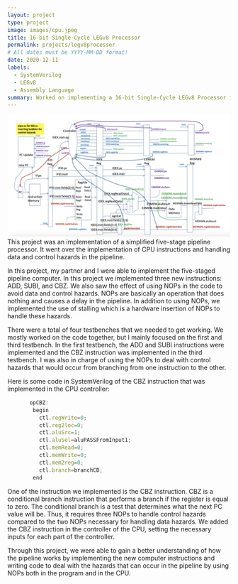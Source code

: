 ```yaml
---
layout: project
type: project
image: images/cpu.jpeg
title: 16-bit Single-Cycle LEGv8 Processor
permalink: projects/legv8processor
# All dates must be YYYY-MM-DD format!
date: 2020-12-11
labels:
  - SystemVerilog
  - LEGv8
  - Assembly Language
summary: Worked on implementing a 16-bit Single-Cycle LEGv8 Processor in SystemVerilog, while learning about computer architecture and circuit design.
---
```

<img class="ui medium left floated image" src="../images/legv8.png">
This project was an implementation of a simplified five-stage pipeline processor. It went over the implementation of CPU instructions and handling data and control hazards in the pipeline. 

In this project, my partner and I were able to implement the five-staged pipeline computer. In this project we implemented three new instructions: ADD, SUBI, and CBZ. We also saw the effect of using NOPs in the code to avoid data and control hazards. NOPs are basically an operation that does nothing and causes a delay in the pipeline. In addition to using NOPs, we implemented the use of stalling which is a hardware insertion of NOPs to handle these hazards.

There were a total of four testbenches that we needed to get working. We mostly worked on the code together, but I mainly focused on the first and third testbench. In the first testbench, the ADD and SUBI instructions were implemented and the CBZ instruction was implemented in the third testbench. I was also in charge of using the NOPs to deal with control hazards that would occur from branching from one instruction to the other.

Here is some code in SystemVerilog of the CBZ instruction that was implemented in the CPU controller:

```js
       opCBZ:
        begin
          ctl.regWrite=0;
          ctl.reg2loc=0;
          ctl.aluSrc=1;
          ctl.aluSel=aluPASSFromInput1;
          ctl.memRead=0;
          ctl.memWrite=0;
          ctl.mem2reg=0;
          ctl.branch=branchCB;
        end
```

One of the instruction we implemented is the CBZ instruction. CBZ is a conditional branch instruction that performs a branch if the register is equal to zero. The conditional branch is a test that determines what the next PC value will be. Thus, it requires three NOPs to handle control hazards compared to the two NOPs necessary for handling data hazards. We added the CBZ instruction in the controller of the CPU, setting the necessary inputs for each part of the controller.

Through this project, we were able to gain a better understanding of how the pipeline works by implementing the new computer instructions and writing code to deal with the hazards that can occur in the pipeline by using NOPs both in the program and in the CPU.
